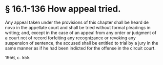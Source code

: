 # § 16.1-136 How appeal tried.

<p>Any appeal taken under the provisions of this chapter shall be heard de novo in the appellate court and shall be tried without formal pleadings in writing; and, except in the case of an appeal from any order or judgment of a court not of record forfeiting any recognizance or revoking any suspension of sentence, the accused shall be entitled to trial by a jury in the same manner as if he had been indicted for the offense in the circuit court.</p><p>1956, c. 555.</p>